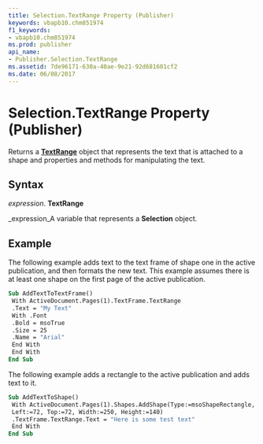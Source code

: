 ```yaml
---
title: Selection.TextRange Property (Publisher)
keywords: vbapb10.chm851974
f1_keywords:
- vbapb10.chm851974
ms.prod: publisher
api_name:
- Publisher.Selection.TextRange
ms.assetid: 7de96171-630a-40ae-9e21-92d681601cf2
ms.date: 06/08/2017
---
```



# Selection.TextRange Property (Publisher)

Returns a **[TextRange](textrange-object-publisher.md)** object that represents the text that is attached to a shape and properties and methods for manipulating the text.


## Syntax

 _expression_. **TextRange**

 _expression_A variable that represents a **Selection** object.


## Example

The following example adds text to the text frame of shape one in the active publication, and then formats the new text. This example assumes there is at least one shape on the first page of the active publication.


```vb
Sub AddTextToTextFrame() 
 With ActiveDocument.Pages(1).TextFrame.TextRange 
 .Text = "My Text" 
 With .Font 
 .Bold = msoTrue 
 .Size = 25 
 .Name = "Arial" 
 End With 
 End With 
End Sub
```

The following example adds a rectangle to the active publication and adds text to it.




```vb
Sub AddTextToShape() 
 With ActiveDocument.Pages(1).Shapes.AddShape(Type:=msoShapeRectangle, _ 
 Left:=72, Top:=72, Width:=250, Height:=140) 
 .TextFrame.TextRange.Text = "Here is some test text" 
 End With 
End Sub
```


